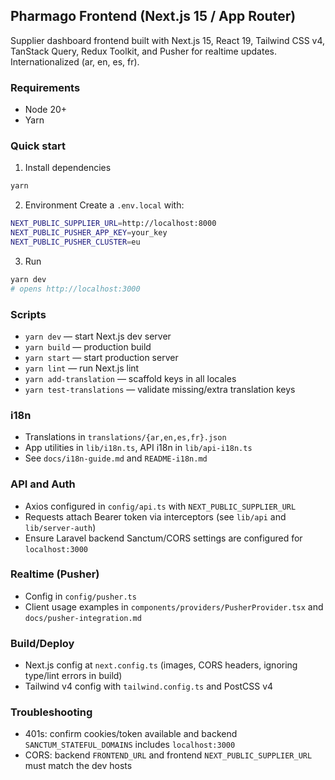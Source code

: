 ## Pharmago Frontend (Next.js 15 / App Router)

Supplier dashboard frontend built with Next.js 15, React 19, Tailwind CSS v4, TanStack Query, Redux Toolkit, and Pusher for realtime updates. Internationalized (ar, en, es, fr).

### Requirements
- Node 20+
- Yarn

### Quick start
1) Install dependencies
```bash
yarn
```

2) Environment
Create a `.env.local` with:
```bash
NEXT_PUBLIC_SUPPLIER_URL=http://localhost:8000
NEXT_PUBLIC_PUSHER_APP_KEY=your_key
NEXT_PUBLIC_PUSHER_CLUSTER=eu
```

3) Run
```bash
yarn dev
# opens http://localhost:3000
```

### Scripts
- `yarn dev` — start Next.js dev server
- `yarn build` — production build
- `yarn start` — start production server
- `yarn lint` — run Next.js lint
- `yarn add-translation` — scaffold keys in all locales
- `yarn test-translations` — validate missing/extra translation keys

### i18n
- Translations in `translations/{ar,en,es,fr}.json`
- App utilities in `lib/i18n.ts`, API i18n in `lib/api-i18n.ts`
- See `docs/i18n-guide.md` and `README-i18n.md`

### API and Auth
- Axios configured in `config/api.ts` with `NEXT_PUBLIC_SUPPLIER_URL`
- Requests attach Bearer token via interceptors (see `lib/api` and `lib/server-auth`)
- Ensure Laravel backend Sanctum/CORS settings are configured for `localhost:3000`

### Realtime (Pusher)
- Config in `config/pusher.ts`
- Client usage examples in `components/providers/PusherProvider.tsx` and `docs/pusher-integration.md`

### Build/Deploy
- Next.js config at `next.config.ts` (images, CORS headers, ignoring type/lint errors in build)
- Tailwind v4 config with `tailwind.config.ts` and PostCSS v4

### Troubleshooting
- 401s: confirm cookies/token available and backend `SANCTUM_STATEFUL_DOMAINS` includes `localhost:3000`
- CORS: backend `FRONTEND_URL` and frontend `NEXT_PUBLIC_SUPPLIER_URL` must match the dev hosts

